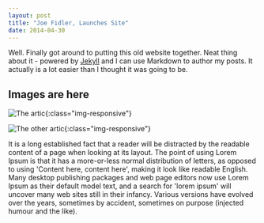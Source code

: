 ```yaml
---
layout: post
title: "Joe Fidler, Launches Site"
date: 2014-04-30
---
```


Well. Finally got around to putting this old website together. Neat thing about it - powered by [Jekyll](http://jekyllrb.com) and I can use Markdown to author my posts. It actually is a lot easier than I thought it was going to be.


## Images are here

![The artic](https://joefidlerblog.s3-us-west-1.amazonaws.com/images/21_09_2019/arctic-1.jpg){:class="img-responsive"}
	
![The other artic](https://joefidlerblog.s3-us-west-1.amazonaws.com/images/21_09_2019/arctic-2.jpg){:class="img-responsive"}

It is a long established fact that a reader will be distracted by the readable content of a page when looking at its layout. The point of using Lorem Ipsum is that it has a more-or-less normal distribution of letters, as opposed to using 'Content here, content here', making it look like readable English. Many desktop publishing packages and web page editors now use Lorem Ipsum as their default model text, and a search for 'lorem ipsum' will uncover many web sites still in their infancy. Various versions have evolved over the years, sometimes by accident, sometimes on purpose (injected humour and the like).

